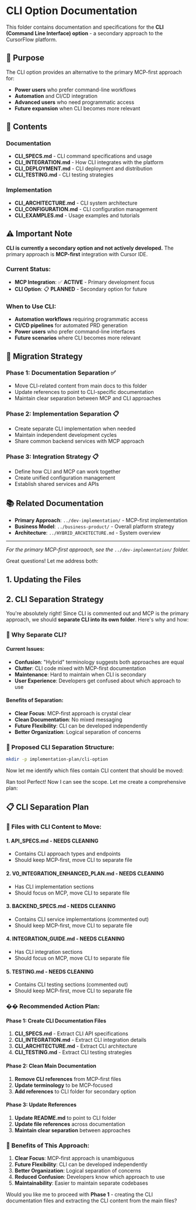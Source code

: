 # CLI Option Documentation

This folder contains documentation and specifications for the **CLI (Command Line Interface) option** - a secondary approach to the CursorFlow platform.

## 🎯 **Purpose**

The CLI option provides an alternative to the primary MCP-first approach for:
- **Power users** who prefer command-line workflows
- **Automation** and CI/CD integration
- **Advanced users** who need programmatic access
- **Future expansion** when CLI becomes more relevant

## 📁 **Contents**

### **Documentation**
- **CLI_SPECS.md** - CLI command specifications and usage
- **CLI_INTEGRATION.md** - How CLI integrates with the platform
- **CLI_DEPLOYMENT.md** - CLI deployment and distribution
- **CLI_TESTING.md** - CLI testing strategies

### **Implementation**
- **CLI_ARCHITECTURE.md** - CLI system architecture
- **CLI_CONFIGURATION.md** - CLI configuration management
- **CLI_EXAMPLES.md** - Usage examples and tutorials

## ⚠️ **Important Note**

**CLI is currently a secondary option and not actively developed.** The primary approach is **MCP-first** integration with Cursor IDE.

### **Current Status:**
- **MCP Integration**: ✅ **ACTIVE** - Primary development focus
- **CLI Option**: 📋 **PLANNED** - Secondary option for future

### **When to Use CLI:**
- **Automation workflows** requiring programmatic access
- **CI/CD pipelines** for automated PRD generation
- **Power users** who prefer command-line interfaces
- **Future scenarios** where CLI becomes more relevant

## 🔄 **Migration Strategy**

### **Phase 1: Documentation Separation** ✅
- Move CLI-related content from main docs to this folder
- Update references to point to CLI-specific documentation
- Maintain clear separation between MCP and CLI approaches

### **Phase 2: Implementation Separation** 📋
- Create separate CLI implementation when needed
- Maintain independent development cycles
- Share common backend services with MCP approach

### **Phase 3: Integration Strategy** 📋
- Define how CLI and MCP can work together
- Create unified configuration management
- Establish shared services and APIs

## 📚 **Related Documentation**

- **Primary Approach**: `../dev-implementation/` - MCP-first implementation
- **Business Model**: `../business-product/` - Overall platform strategy
- **Architecture**: `../HYBRID_ARCHITECTURE.md` - System overview

---

*For the primary MCP-first approach, see the `../dev-implementation/` folder.* 

Great questions! Let me address both:

## **1. Updating the Files**

## **2. CLI Separation Strategy**

You're absolutely right! Since CLI is commented out and MCP is the primary approach, we should **separate CLI into its own folder**. Here's why and how:

### **🎯 Why Separate CLI?**

#### **Current Issues:**
- **Confusion**: "Hybrid" terminology suggests both approaches are equal
- **Clutter**: CLI code mixed with MCP-first documentation
- **Maintenance**: Hard to maintain when CLI is secondary
- **User Experience**: Developers get confused about which approach to use

#### **Benefits of Separation:**
- **Clear Focus**: MCP-first approach is crystal clear
- **Clean Documentation**: No mixed messaging
- **Future Flexibility**: CLI can be developed independently
- **Better Organization**: Logical separation of concerns

### **📁 Proposed CLI Separation Structure:**

```bash
mkdir -p implementation-plan/cli-option
```
Now let me identify which files contain CLI content that should be moved:

Ran tool
Perfect! Now I can see the scope. Let me create a comprehensive plan:

## **📋 CLI Separation Plan**

### **🎯 Files with CLI Content to Move:**

#### **1. API_SPECS.md** - **NEEDS CLEANING**
- Contains CLI approach types and endpoints
- Should keep MCP-first, move CLI to separate file

#### **2. V0_INTEGRATION_ENHANCED_PLAN.md** - **NEEDS CLEANING**
- Has CLI implementation sections
- Should focus on MCP, move CLI to separate file

#### **3. BACKEND_SPECS.md** - **NEEDS CLEANING**
- Contains CLI service implementations (commented out)
- Should keep MCP-first, move CLI to separate file

#### **4. INTEGRATION_GUIDE.md** - **NEEDS CLEANING**
- Has CLI integration sections
- Should focus on MCP, move CLI to separate file

#### **5. TESTING.md** - **NEEDS CLEANING**
- Contains CLI testing sections (commented out)
- Should keep MCP-first, move CLI to separate file

### **�� Recommended Action Plan:**

#### **Phase 1: Create CLI Documentation Files**
1. **CLI_SPECS.md** - Extract CLI API specifications
2. **CLI_INTEGRATION.md** - Extract CLI integration details
3. **CLI_ARCHITECTURE.md** - Extract CLI architecture
4. **CLI_TESTING.md** - Extract CLI testing strategies

#### **Phase 2: Clean Main Documentation**
1. **Remove CLI references** from MCP-first files
2. **Update terminology** to be MCP-focused
3. **Add references** to CLI folder for secondary option

#### **Phase 3: Update References**
1. **Update README.md** to point to CLI folder
2. **Update file references** across documentation
3. **Maintain clear separation** between approaches

### **🎯 Benefits of This Approach:**

1. **Clear Focus**: MCP-first approach is unambiguous
2. **Future Flexibility**: CLI can be developed independently
3. **Better Organization**: Logical separation of concerns
4. **Reduced Confusion**: Developers know which approach to use
5. **Maintainability**: Easier to maintain separate codebases

Would you like me to proceed with **Phase 1** - creating the CLI documentation files and extracting the CLI content from the main files?